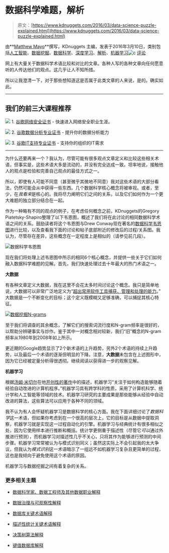 # 数据科学难题，解析

> 原文：[https://www.kdnuggets.com/2016/03/data-science-puzzle-explained.html](https://www.kdnuggets.com/2016/03/data-science-puzzle-explained.html)

由**[Matthew Mayo](https://www.kdnuggets.com/author/matt-mayo "Posts by Matthew Mayo")**撰写，KDnuggets 主编，发表于2016年3月10日，类别包括[人工智能](https://www.kdnuggets.com/tag/artificial-intelligence)、[数据挖掘](https://www.kdnuggets.com/tag/data-mining)、[数据科学](https://www.kdnuggets.com/tag/data-science)、[深度学习](https://www.kdnuggets.com/tag/deep-learning)、[解析](https://www.kdnuggets.com/tag/explained)、[机器学习](https://www.kdnuggets.com/tag/machine-learning)![c](../Images/3d9c022da2d331bb56691a9617b91b90.png) [评论](#comments)

网上有大量关于数据科学术语比较和对比的文章。各种人写的各种文章向任何愿意听的人传达他们的观点。这几乎让人不知所措。

所以让我澄清一下，对于那些想知道这是否属于此类文章的人来说，是的。确实如此。

* * *

## 我们的前三大课程推荐

![](../Images/0244c01ba9267c002ef39d4907e0b8fb.png) 1\. [谷歌网络安全证书](https://www.kdnuggets.com/google-cybersecurity) - 快速进入网络安全职业生涯。

![](../Images/e225c49c3c91745821c8c0368bf04711.png) 2\. [谷歌数据分析专业证书](https://www.kdnuggets.com/google-data-analytics) - 提升你的数据分析能力

![](../Images/0244c01ba9267c002ef39d4907e0b8fb.png) 3\. [谷歌IT支持专业证书](https://www.kdnuggets.com/google-itsupport) - 支持你的组织的IT需求

* * *

为什么还要再来一个？我认为，尽管可能有很多观点文章定义和比较这些相关术语，但事实是，这些术语大多是流动的，并没有完全达成一致。坦率地说，接触他人的观点是检验和完善自己观点的最佳方式之一。

所以，即使有人可能不同意（甚至微乎其微地不同意）我对这些术语的大部分看法，仍然可能会从中获得一些东西。几个数据科学核心概念将被审视。或者，至少，在*我看来*是核心的。我将尽力阐明它们之间的关系，以及它们如何作为一个更大难题的独立部分结合在一起。

作为一种略有不同的观点的例子，在考虑任何概念之前，KDnuggets的Gregory Piatetsky-Shapiro整理了以下韦恩图，概述了我们将在此讨论的相同数据科学术语之间的关系。鼓励读者将这个韦恩图与Drew Conway现在著名的[数据科学韦恩图](http://drewconway.com/zia/2013/3/26/the-data-science-venn-diagram)进行比较，以及查看我下面的讨论和帖子底部附近的修改后的过程/关系图。我认为，尽管存在差异，这些概念在一定程度上是相似的（请参见前几段）。

![数据科学韦恩图](../Images/1ef9395e09bfd010cf816ab751c5f77b.png)

现在我们将处理上述韦恩图中所示的相同6个核心概念，并提供一些关于它们如何融入数据科学难题的见解。首先，我们快速处理过去十年最大的热门术语之一。

**大数据**

有各种文章定义大数据，我在这里不会花太多时间讨论这个概念。我只是简单地说，大数据可以非常广泛地定义为“[超出常用软件工具捕获、管理和处理的能力](https://www.amazon.com/Mastering-Cloud-Computing-Foundations-Applications-ebook/dp/B00CMQJZWE)。” 大数据是一个不断变化的目标；这个定义既模糊又足够准确，可以捕捉其核心特征。

[![数据挖掘N-grams](../Images/65719da27f2dc98ddea28888bb95e4f4.png)](https://i.imgur.com/lvOOzEm.jpg)

至于我们将调查的其余概念，了解它们的搜索词流行度和N-gram频率是很好的，以帮助分辨硬事实与炒作。鉴于其中一对概念相对较新，我们“旧”概念的N-gram频率从1980年到2008年如上所示。

更近期的Google趋势显示了2个新术语的上升趋势，另外2个术语的持续上升趋势，以及最后一个术语的逐渐但明显的下降。注意，**大数据**未包含在上述图形中，因为它已经被定量分析得很透彻。继续阅读以获得进一步的观察见解。

**机器学习**

根据[汤姆·米切尔](http://www.cs.cmu.edu/~tom/)在他[开创性的著作](http://www.cs.cmu.edu/afs/cs.cmu.edu/user/mitchell/ftp/mlbook.html)中的描述，机器学习“关注于如何构造能够随着经验自动改进的计算机程序。”机器学习具有跨学科的性质，采用了计算机科学、统计学和人工智能等领域的技术。机器学习研究的主要成果是那些能够从经验中自动改进的算法，这些算法可以应用于各种不同的领域。

我不认为有人会怀疑机器学习是数据科学的核心方面。我在下面详细讨论了*数据科学*这一术语，但如果你考虑到在一个很高的层次上，它的目标是从数据中提取洞察，机器学习就是实现这一过程自动化的引擎。机器学习与经典统计有很多相似之处，因为它使用样本进行推断和概括。统计学更侧重于描述性（尽管它*可以*通过外推进行预测），而机器学习对描述性几乎不关心，只将其作为能够进行预测的中间步骤。机器学习常常被认为与模式识别同义；虽然这实际上不会引起我的太大争议，但我认为*模式识别*这一术语暗示了一组远不如机器学习复杂且更简单的过程，这也是我倾向于避免使用这个术语的原因。

机器学习与数据挖掘之间有着复杂的关系。

### 更多相关主题

+   [数据科学家、数据工程师及其他数据职业解释](https://www.kdnuggets.com/2021/05/data-scientist-data-engineer-data-careers-explained.html)

+   [数据治理与可观察性解释](https://www.kdnuggets.com/2022/08/data-governance-observability-explained.html)

+   [数据库关键术语解释](https://www.kdnuggets.com/2016/07/database-key-terms-explained.html)

+   [描述性统计关键术语解释](https://www.kdnuggets.com/2017/05/descriptive-statistics-key-terms-explained.html)

+   [决策树算法解释](https://www.kdnuggets.com/2020/01/decision-tree-algorithm-explained.html)

+   [键值数据库解释](https://www.kdnuggets.com/2021/04/nosql-explained-understanding-key-value-databases.html)
